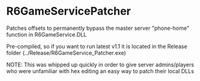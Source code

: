 # R6GameServicePatcher
Patches offsets to permanently bypass the master server "phone-home" function in R6GameService.DLL

Pre-compiled, so if you want to run latest v1.1 it is located in the Release folder (../Release/R6GameService_Patcher.exe)

NOTE: This was whipped up quickly in order to give server admins/players who were unfamiliar with hex editing an easy way to patch their local DLLs
